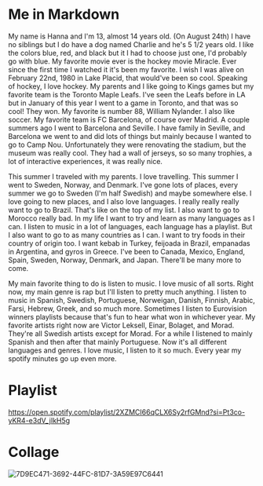 # Me in Markdown
My name is Hanna and I'm 13, almost 14 years old. (On August 24th) I have no siblings but I do have a dog named Charlie and he's 5 1/2 years old. I like the colors blue, red, and black but it I had to choose just one, I'd probably go with blue. My favorite movie ever is the hockey movie Miracle. Ever since the first time I watched it it's been my favorite. I wish I was alive on February 22nd, 1980 in Lake Placid, that would've been so cool. Speaking of hockey, I love hockey. My parents and I like going to Kings games but my favorite team is the Toronto Maple Leafs. I've seen the Leafs before in LA but in January of this year I went to a game in Toronto, and that was so cool! They won. My favorite is number 88, William Nylander. I also like soccer. My favorite team is FC Barcelona, of course over Madrid. A couple summers ago I went to Barcelona and Seville. I have family in Seville, and Barcelona we went to and did lots of things but mainly because I wanted to go to Camp Nou. Unfortunately they were renovating the stadium, but the museum was really cool. They had a wall of jerseys, so so many trophies, a lot of interactive experiences, it was really nice. 

This summer I traveled with my parents. I love travelling. This summer I went to Sweden, Norway, and Denmark. I've gone lots of places, every summer we go to Sweden (I'm half Swedish) and maybe somewhere else. I love going to new places, and I also love languages. I really really really want to go to Brazil. That's like on the top of my list. I also want to go to Morocco really bad. In my life I want to try and learn as many languages as I can. I listen to music in a lot of languages, each language has a playlist. But I also want to go to as many countries as I can. I want to try foods in their country of origin too. I want kebab in Turkey, feijoada in Brazil, empanadas in Argentina, and gyros in Greece. I've been to Canada, Mexico, England, Spain, Sweden, Norway, Denmark, and Japan. There'll be many more to come. 

My main favorite thing to do is listen to music. I love music of all sorts. Right now, my main genre is rap but I'll listen to pretty much anything. I listen to music in Spanish, Swedish, Portuguese, Norweigan, Danish, Finnish, Arabic, Farsi, Hebrew, Greek, and so much more. Sometimes I listen to Eurovision winners playlists because that's fun to hear what won in whichever year. My favorite artists right now are Victor Leksell, Einar, Bolaget, and Morad. They're all Swedish artists except for Morad. For a while I listened to mainly Spanish and then after that mainly Portuguese. Now it's all different languages and genres. I love music, I listen to it so much. Every year my spotify minutes go up even more. 

# Playlist
https://open.spotify.com/playlist/2XZMCI66qCLX6Sy2rfGMnd?si=Pt3co-yKR4-e3dV_jIkH5g
# Collage 
![7D9EC471-3692-44FC-81D7-3A59E97C6441](https://github.com/user-attachments/assets/2a04187d-a732-4186-bdb2-419f9e065598)




